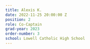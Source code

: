 ```yaml
---
title: Alexis K.
date: 2022-11-25 20:00:00 Z
position: 2
role: Co-Captain
grad-year: 2023
order-number: 3
school: Lowell Catholic High School
---
```


